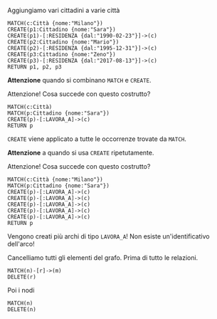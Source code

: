 Aggiungiamo vari cittadini a varie città

    MATCH(c:Città {nome:"Milano"})
    CREATE(p1:Cittadino {nome:"Sara"})
    CREATE(p1)-[:RESIDENZA {dal:"1990-02-23"}]->(c)
    CREATE(p2:Cittadino {nome:"Mario"})
    CREATE(p2)-[:RESIDENZA {dal:"1995-12-31"}]->(c)    
    CREATE(p3:Cittadino {nome:"Zeno"})
    CREATE(p3)-[:RESIDENZA {dal:"2017-08-13"}]->(c)        
    RETURN p1, p2, p3

__Attenzione__
quando si combinano
`MATCH` e `CREATE`.

Attenzione!
Cosa succede con questo costrutto?

    MATCH(c:Città)
    MATCH(p:Cittadino {nome:"Sara"})
    CREATE(p)-[:LAVORA_A]->(c)
    RETURN p

`CREATE` viene applicato a tutte le occorrenze trovate da `MATCH`.

__Attenzione__
a quando si usa `CREATE` ripetutamente.

Attenzione!
Cosa succede con questo costrutto?

    MATCH(c:Città {nome:"Milano"})
    MATCH(p:Cittadino {nome:"Sara"})
    CREATE(p)-[:LAVORA_A]->(c)
    CREATE(p)-[:LAVORA_A]->(c)
    CREATE(p)-[:LAVORA_A]->(c)
    CREATE(p)-[:LAVORA_A]->(c)
    CREATE(p)-[:LAVORA_A]->(c)
    RETURN p

Vengono creati più archi di tipo `LAVORA_A`! Non esiste un'identificativo dell'arco!

Cancelliamo tutti gli elementi del grafo. Prima di tutto le relazioni.

    MATCH(n)-[r]->(m)
    DELETE(r)

Poi i nodi

    MATCH(n)
    DELETE(n)